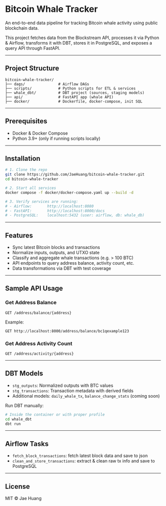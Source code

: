 # Bitcoin Whale Tracker

An end-to-end data pipeline for tracking Bitcoin whale activity using public blockchain data.

This project fetches data from the Blockstream API, processes it via Python & Airflow, transforms it with DBT, stores it in PostgreSQL, and exposes a query API through FastAPI.

---

## Project Structure

```
bitcoin-whale-tracker/
├── dags/               # Airflow DAGs
├── scripts/            # Python scripts for ETL & services
├── whale_dbt/          # DBT project (sources, staging models)
├── api/                # FastAPI app (whale API)
├── docker/             # Dockerfile, docker-compose, init SQL
```

---

## Prerequisites

- Docker & Docker Compose
- Python 3.9+ (only if running scripts locally)

---

## Installation

```bash
# 1. Clone the repo
git clone https://github.com/JaeHuang/bitcoin-whale-tracker.git
cd bitcoin-whale-tracker

# 2. Start all services
docker compose -f docker/docker-compose.yaml up --build -d

# 3. Verify services are running:
# - Airflow:       http://localhost:8080
# - FastAPI:       http://localhost:8000/docs
# - PostgreSQL:    localhost:5432 (user: airflow, db: whale_db)
```

---

## Features

- Sync latest Bitcoin blocks and transactions
- Normalize inputs, outputs, and UTXO state
- Classify and aggregate whale transactions (e.g. > 100 BTC)
- API endpoints to query address balance, activity count, etc.
- Data transformations via DBT with test coverage

---

## Sample API Usage

### Get Address Balance

```http
GET /address/balance/{address}
```

Example:

```
GET http://localhost:8000/address/balance/bc1qexample123
```

### Get Address Activity Count

```http
GET /address/activity/{address}
```

---

## DBT Models

- `stg_outputs`: Normalized outputs with BTC values
- `stg_transactions`: Transaction metadata with derived fields
- Additional models: `daily_whale_tx`, `balance_change_stats` (coming soon)

Run DBT manually:

```bash
# Inside the container or with proper profile
cd whale_dbt
dbt run
```

---

## Airflow Tasks

- `fetch_block_transactions`: fetch latest block data and save to json
- `clean_and_store_transactions`: extract & clean raw tx info and save to PostgreSQL

---

## License

MIT © Jae Huang

